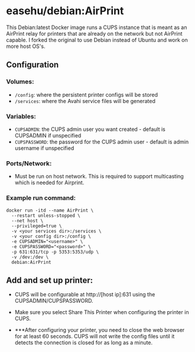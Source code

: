 # easehu/debian:AirPrint

This Debian:latest Docker image runs a CUPS instance that is meant as an AirPrint relay for printers that are already on the network but not AirPrint capable. I forked the original to use Debian instead of Ubuntu and work on more host OS's.

## Configuration

### Volumes:
* `/config`: where the persistent printer configs will be stored
* `/services`: where the Avahi service files will be generated

### Variables:
* `CUPSADMIN`: the CUPS admin user you want created - default is CUPSADMIN if unspecified
* `CUPSPASSWORD`: the password for the CUPS admin user - default is admin username if unspecified

### Ports/Network:
* Must be run on host network. This is required to support multicasting which is needed for Airprint.

### Example run command:
```
docker run -itd --name AirPrint \
  --restart unless-stopped \
  --net host \
  --privileged=true \
  -v <your services dir>:/services \
  -v <your config dir>:/config \
  -e CUPSADMIN="<username>" \
  -e CUPSPASSWORD="<password>" \
  -p 631:631/tcp -p 5353:5353/udp \
  -v /dev:/dev \
  debian:AirPrint
```

## Add and set up printer:
* CUPS will be configurable at http://[host ip]:631 using the CUPSADMIN/CUPSPASSWORD.

* Make sure you select Share This Printer when configuring the printer in CUPS.

* ***After configuring your printer, you need to close the web browser for at least 60 seconds. CUPS will not write the config files until it detects the connection is closed for as long as a minute.

